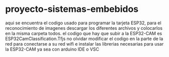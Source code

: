 # proyecto-sistemas-embebidos
aqui se encuentra el codigo usado para programar la tarjeta ESP32, para el reconocimiento de imagenes 
descargar los diferentes archivos y colocarlos en la misma carpeta todos.
el codigo que hay que subir a la ESP32-CAM es ESP32CamClassification.Tfjs
no olvidar modificar el codigo en la parte de la red para conectarse a su red wifi 
e instalar las librerias necesarias para usar la ESP32-CAM ya sea con arduino IDE o VSC
